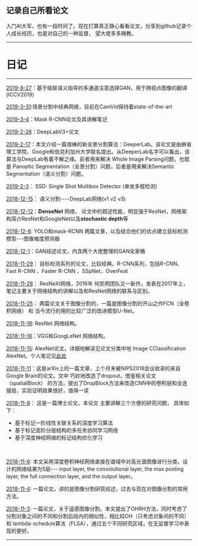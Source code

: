 ## 记录自己所看论文

入门AI大军，也有一段时间了。现在打算真正静心看看论文，分享到github记录个人成长经历，也是对自己的一种监督， 望大佬多多赐教。
***


# **日记**
---

[2019-8-27](2019/08月/SelectionGAN.md)：基于级联语义指导的多通道注意选择GAN，用于跨视点图像的翻译(ICCV2019)

[2019-3-31](2019/03月/PSPNet.md):场景分割中经典网络，目前在CamVid保持着state-of-the-art

[2019-3-4](2019/03月/Mask-RCNN.md)：Mask R-CNN论文及其讲解笔记

[2019-2-26](2019/02月/DeepLabV3+.md)：DeepLabV3+论文

[2019-2-17](2019/02月/DeeperLab.md)：本文介绍一篇很棒的新全景分割算法：DeeperLab。该论文是由麻省理工学院、Google和伯克利加州大学联名提出。从DeeperLab名字可以看出，该算法与DeepLab有着不解之缘。前者用来解决 Whole Image Parsing问题，也就是 Panoptic Segmentation（全景分割）问题，后者是用来解决Semantic Segmentation（语义分割）问题。

[2019-2-3](2019/02月/ssd.md)： SSD: Single Shot Multibox Detector (单发多框检测)

[2018-12-15](2018/12月/4.md)： 语义分割----DeepLab网络(v1 v2 v3)

[2018-12-12](2018/12月/3.md)：**DenseNet** 网络， 论文中的叙述性能，明显强于ResNet，网络架构简介ResNet和GoogleNet以及**stochastic depth**等

[2018-12-8](2018/12月/2.md): YOLO和mask-RCNN 两篇文章，以及结合他们的优点建立目标检测模型---图像难度预测器

[2018-12-1](2018/12月/1.md)：GAN综述论文，内含两个大佬整理的GAN全家桶

[2018-11-29](2018/11月/11.md)： 目标检测系列的论文，比较经典。R-CNN系列，包括R-CNN、Fast R-CNN 、Faster R-CNN 、SSpNet、OverFeat

[2018-11-28](2018/11月/10.md)： ResNeXt网络，2016年 何凯明团队又一新作，发表在2017年上，笔记主要关于网络结构的讲解以及和ResNet网络的联系与区别。

[2018-11-25](2018/11月/9.md)：  两篇论文关于图像分割的，一篇是图像分割的开山之作FCN（全卷积网络） 和 当今流行的用的比较广泛的改进模型U-Net。

[2018-11-18](2018/11月/8.md): ResNet 网络结构。

[2018-11-16](2018/11月/7.md)：VGG和GoogLeNet 网络结构。

[2018-11-15](2018/11月/6.md): AlexNet论文。详细地解读见论文分类中地 Image CClassification AlexNet。个人笔记见[此处](2018/11月/6.md)

[2018-11-11](2018/11月/5.md)：这是arXiv上的一篇文章，上个月末被NIPS2018会议收录的来自Google Brain的论文。文中 巧妙地改造了dropout，借鉴相关论文（spatialBlock） 的方法，提出了DropBlock方法来改造CNN中的卷积层和全连接层，实验证明效果很好，值得一读
<br>

[2018-11-8](2018/11月/4.md)： 这是一篇博士论文。本论文 主要讲解三个方便的研究问题， 具体如下：
  - 基于标记一阶线性关联关系的深度学习算法
  - 基于标记高阶分层结构的多任务协同学习网络
  - 基于深度神经网络的标记结构优化学习
<br>

[2018-11-6](https://github.com/BMDACMER/paper/tree/master/2018/11%E6%9C%88/3.md): 本文采用深度卷积神经网络直接在谱域中对高光谱图像进行分类。设计的网络结果为5层--- input layer, the convolutional layer, the max pooling layer, the full connection layer, and the output layer。
<br>

[2018-11-4](https://github.com/BMDACMER/paper/tree/master/2018/11%E6%9C%88/2、REVIEW_OF_REMOTE_SENSING_IMAGE_SEGMENTATION_TECHNIQUES.md): 一篇论文。讲的是图像分割研究综述，过去与现在对图像分割的常用方法。
<br>

[2018-11-3](https://github.com/BMDACMER/paper/tree/master/2018/11%E6%9C%88/1、Region_Merging_ConsideringWithin-_and_Between-Segment_Heteroge.md): 一篇论文，关于遥感图像分割。本文提出了OHRH方法，同时考虑了分割对象之间的不同和分割后段内的相似性，相比较OH（只考虑对象间的不同）和 lambda-schedule算法（FLSA），通过五个不同研究区域，在无监督学习中表现的更好。

---
